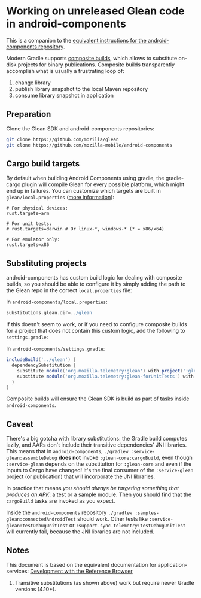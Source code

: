 # Working on unreleased Glean code in android-components

This is a companion to the [equivalent instructions for the android-components repository](https://mozilla-mobile.github.io/android-components/contributing/testing-components-inside-app).

Modern Gradle supports [composite builds](https://docs.gradle.org/current/userguide/composite_builds.html), which allows to substitute on-disk projects for binary publications.  Composite builds transparently accomplish what is usually a frustrating loop of:
1. change library
1. publish library snapshot to the local Maven repository
1. consume library snapshot in application

## Preparation

Clone the Glean SDK and android-components repositories:

```sh
git clone https://github.com/mozilla/glean
git clone https://github.com/mozilla-mobile/android-components
```

## Cargo build targets

By default when building Android Components using gradle, the gradle-cargo plugin will compile Glean for every possible platform,
which might end up in failures.
You can customize which targets are built in `glean/local.properties`
([more information](https://github.com/ncalexan/rust-android-gradle/blob/master/README.md#specifying-local-targets)):

```
# For physical devices:
rust.targets=arm

# For unit tests:
# rust.targets=darwin # Or linux-*, windows-* (* = x86/x64)

# For emulator only:
rust.targets=x86
```

## Substituting projects

android-components has custom build logic for dealing with composite builds,
so you should be able to configure it by simply adding the path to the Glean repo in the correct `local.properties` file:

In `android-components/local.properties`:
```groovy
substitutions.glean.dir=../glean
```

If this doesn't seem to work, or if you need to configure composite builds for a project that does not contain this custom logic,
add the following to `settings.gradle`:

In `android-components/settings.gradle`:
```groovy
includeBuild('../glean') {
  dependencySubstitution {
    substitute module('org.mozilla.telemetry:glean') with project(':glean-core')
    substitute module('org.mozilla.telemetry:glean-forUnitTests') with project(':glean-core')
  }
}
```

Composite builds will ensure the Glean SDK is build as part of tasks inside `android-components`.

## Caveat

There's a big gotcha with library substitutions: the Gradle build computes lazily, and AARs don't include their transitive dependencies' JNI libraries.
This means that in `android-components`, `./gradlew :service-glean:assembleDebug` **does not** invoke `:glean-core:cargoBuild`,
even though `:service-glean` depends on the substitution for `:glean-core` and even if the inputs to Cargo have changed!
It's the final consumer of the `:service-glean` project (or publication) that will incorporate the JNI libraries.

In practice that means _you should always be targeting something that produces an APK_: a test or a sample module.
Then you should find that the `cargoBuild` tasks are invoked as you expect.

Inside the `android-components` repository `./gradlew :samples-glean:connectedAndroidTest` should work.
Other tests like `:service-glean:testDebugUnitTest` or `:support-sync-telemetry:testDebugUnitTest` will currently fail, because the JNI libraries are not included.


## Notes

This document is based on the equivalent documentation for application-services:
[Development with the Reference Browser](https://github.com/mozilla/application-services/blob/master/docs/howtos/working-with-reference-browser.md)

1. Transitive substitutions (as shown above) work but require newer Gradle versions (4.10+).
